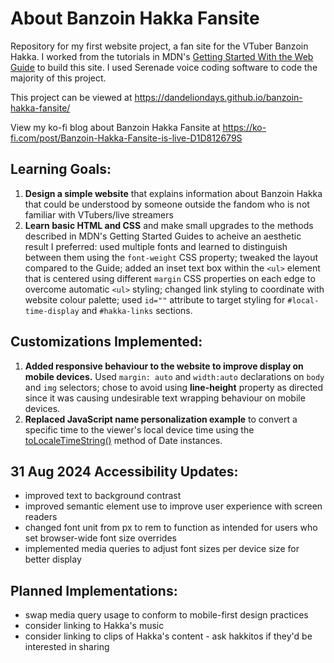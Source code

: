 # About Banzoin Hakka Fansite
Repository for my first website project, a fan site for the VTuber Banzoin Hakka. I worked from the tutorials in MDN's [Getting Started With the Web Guide](https://developer.mozilla.org/en-US/docs/Learn/Getting_started_with_the_web) to build this site. I used Serenade voice coding software to code the majority of this project. 

This project can be viewed at https://dandeliondays.github.io/banzoin-hakka-fansite/ 

View my ko-fi blog about Banzoin Hakka Fansite at https://ko-fi.com/post/Banzoin-Hakka-Fansite-is-live-D1D812679S

## Learning Goals:
1. **Design a simple website** that explains information about Banzoin Hakka that could be understood by someone outside the fandom who is not familiar with VTubers/live streamers
2. **Learn basic HTML and CSS** and make small upgrades to the methods described in MDN's Getting Started Guides to acheive an aesthetic result I preferred: used multiple fonts and learned to distinguish between them using the `font-weight` CSS property; tweaked the layout compared to the Guide; added an inset text box within the `<ul>` element that is centered using different `margin` CSS properties on each edge to overcome automatic `<ul>` styling; changed link styling to coordinate with website colour palette; used `id=""` attribute to target styling for `#local-time-display` and `#hakka-links` sections.
## Customizations Implemented:
1. **Added responsive behaviour to the website to improve display on mobile devices.** Used `margin: auto` and `width:auto` declarations on `body` and `img` selectors; chose to avoid using **line-height** property as directed since it was causing undesirable text wrapping behaviour on mobile devices.
2. **Replaced JavaScript name personalization example** to convert a specific time to the viewer's local device time using the [toLocaleTimeString()](https://developer.mozilla.org/en-US/docs/Web/JavaScript/Reference/Global_Objects/Date/toLocaleTimeString) method of Date instances.
## 31 Aug 2024 Accessibility Updates:
- improved text to background contrast
- improved semantic element use to improve user experience with screen readers
- changed font unit from px to rem to function as intended for users who set browser-wide font size overrides 
- implemented media queries to adjust font sizes per device size for better display
## Planned Implementations:
- swap media query usage to conform to mobile-first design practices
- consider linking to Hakka's music
- consider linking to clips of Hakka's content - ask hakkitos if they'd be interested in sharing

